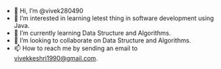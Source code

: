 - 👋 Hi, I’m @vivek280490
- 👀 I’m interested in learning letest thing in software development using Java.
- 🌱 I’m currently learning Data Structure and Algorithms.
- 💞️ I’m looking to collaborate on Data Structure and Algorithms.
- 📫 How to reach me by sending an email to vivekkeshri1990@gmail.com.

<!---
vivek280490/vivek280490 is a ✨ special ✨ repository because its `README.md` (this file) appears on your GitHub profile.
You can click the Preview link to take a look at your changes.
--->
